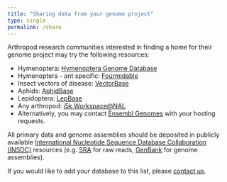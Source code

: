 ```yaml
---
title: "Sharing data from your genome project"
type: single
permalink: /share
---
```


Arthropod research communities interested in finding a home for their genome project may try the following resources:

- Hymenoptera: [Hymenoptera Genome Database](http://hymenopteragenome.org/)
- Hymenoptera - ant specific: [Fourmidable](http://www.antgenomes.org/)
- Insect vectors of disease: [VectorBase](https://www.vectorbase.org/)
- Aphids: [AphidBase](http://www.aphidbase.com/)
- Lepidoptera: [LepBase](http://lepbase.org/)
- Any arthropod: [i5k Workspace@NAL](https://i5k.nal.usda.gov/)
- Alternatively, you may contact [Ensembl Genomes](http://metazoa.ensembl.org/index.html) with your hosting requests.

All primary data and genome assemblies should be deposited in publicly available [International Nucleotide Sequence Database Collaboration (INSDC)](http://www.insdc.org/) resources (e.g. [SRA](http://www.ncbi.nlm.nih.gov/sra/) for raw reads, [GenBank](http://www.ncbi.nlm.nih.gov/genbank/) for genome assemblies).

If you would like to add your database to this list, please [contact us](/_pages/contact).

<!---
Future update: Add previous DBs (includes those that are specific to only one species) to new page here and link to it (http://arthropodgenomes.org/wiki/Resources)
--->
